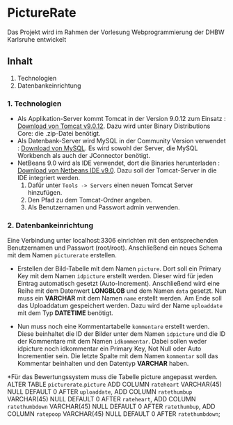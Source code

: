 # PictureRate
Das Projekt wird im Rahmen der Vorlesung Webprogrammierung der DHBW Karlsruhe entwickelt
## Inhalt
1. Technologien
1. Datenbankeinrichtung

### 1. Technologien
* Als Applikation-Server kommt Tomcat in der Version 9.0.12 zum Einsatz : [Download von Tomcat v9.0.12](https://tomcat.apache.org/download-90.cgi). Dazu wird unter Binary Distributions Core: die .zip-Datei benötigt.
* Als Datenbank-Server wird MySQL in der Community Version verwendet : [Download von MySQL](https://dev.mysql.com/downloads/mysql/). Es wird sowohl der Server, die MySQL Workbench als auch der JConnector benötigt.
* NetBeans 9.0 wird als IDE verwendet, dort die Binaries herunterladen : [Download von Netbeans IDE v9.0](https://netbeans.apache.org/download/nb90/nb90.html). Dazu soll der Tomcat-Server in die IDE integriert werden.
  1. Dafür unter `Tools -> Servers` einen neuen Tomcat Server hinzufügen.
  1. Den Pfad zu dem Tomcat-Ordner angeben.
  1. Als Benutzernamen und Passwort admin verwenden.

### 2. Datenbankeinrichtung
Eine Verbindung unter localhost:3306 einrichten mit den entsprechenden Benutzernamen und Passwort (root/root). Anschließend ein         neues Schema mit dem Namen `picturerate` erstellen.

* Erstellen der Bild-Tabelle mit dem Namen `picture`. Dort soll ein Primary Key mit dem Namen `idpicture` erstellt werden. Dieser         wird für jeden Eintrag automatisch gesetzt (Auto-Increment). Anschließend wird eine Reihe mit dem Datenwert **LONGBLOB** und dem             Namen `data` gesetzt. Nun muss ein **VARCHAR** mit dem Namen `name` erstellt werden. Am Ende soll das Uploaddatum gespeichert               werden. Dazu wird der Name `uploaddate` mit dem Typ **DATETIME** benötigt.

* Nun muss noch eine Kommentartabelle `kommentare` erstellt werden. Diese beinhaltet die ID der Bilder unter dem Namen `idpicture` und die ID           der Kommentare mit dem Namen `idkommentar`. Dabei sollen weder idpicture noch idkommentar ein Primary Key, Not Null oder Auto           Incrementier sein. Die letzte Spalte mit dem Namen `kommentar` soll das Kommentar beinhalten und den Datentyp **VARCHAR** haben.

*Für das Bewertungssystem muss die Tabelle picture angepasst werden.
ALTER TABLE `picturerate`.`picture` 
ADD COLUMN `rateheart` VARCHAR(45) NULL DEFAULT 0 AFTER `uploaddate`,
ADD COLUMN `ratethumbup` VARCHAR(45) NULL DEFAULT 0 AFTER `rateheart`,
ADD COLUMN `ratethumbdown` VARCHAR(45) NULL DEFAULT 0 AFTER `ratethumbup`,
ADD COLUMN `ratepoop` VARCHAR(45) NULL DEFAULT 0 AFTER `ratethumbdown`;

